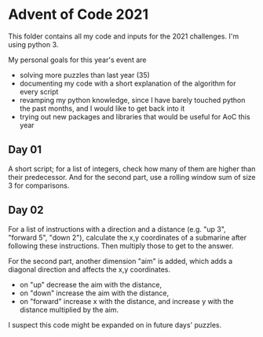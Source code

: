 # Advent of Code 2021

This folder contains all my code and inputs for the 2021 challenges. I'm using python 3.

My personal goals for this year's event are
- solving more puzzles than last year (35)
- documenting my code with a short explanation of the algorithm for every script
- revamping my python knowledge, since I have barely touched python the past months, and I would like to get back into it
- trying out new packages and libraries that would be useful for AoC this year

## Day 01
A short script; for a list of integers, check how many of them are higher than their predecessor. And for the second part, use a rolling window sum of size 3 for comparisons.

## Day 02
For a list of instructions with a direction and a distance (e.g. "up 3", "forward 5", "down 2"), calculate the x,y coordinates of a submarine after following these instructions. Then multiply those to get to the answer.

For the second part, another dimension "aim" is added, which adds a diagonal direction and affects the x,y coordinates.
- on "up" decrease the aim with the distance,
- on "down" increase the aim with the distance,
- on "forward" increase x with the distance, and increase y with the distance multiplied by the aim.

I suspect this code might be expanded on in future days' puzzles.
